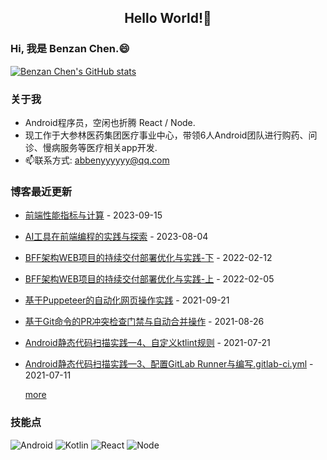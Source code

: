<h2 align="center">Hello World!👋</h2>

### Hi, 我是 Benzan Chen.😄

[![Benzan Chen's GitHub stats](https://github-readme-stats.vercel.app/api?username=abbenyyyyyy&count_private=true&theme=dark)](https://github.com/anuraghazra/github-readme-stats)

### 关于我
- Android程序员，空闲也折腾 React / Node.
- 现工作于大参林医药集团医疗事业中心，带领6人Android团队进行购药、问诊、慢病服务等医疗相关app开发.
- 📫联系方式: abbenyyyyyy@qq.com

### 博客最近更新
- [前端性能指标与计算](https://blog.abbenyyy.cn//2023/09/16/%E5%89%8D%E7%AB%AF%E6%80%A7%E8%83%BD%E6%8C%87%E6%A0%87%E4%B8%8E%E8%AE%A1%E7%AE%97.html) - 2023-09-15 
- [AI工具在前端编程的实践与探索](https://blog.abbenyyy.cn//2023/08/05/AI%E5%B7%A5%E5%85%B7%E5%9C%A8%E5%89%8D%E7%AB%AF%E7%BC%96%E7%A8%8B%E7%9A%84%E5%AE%9E%E8%B7%B5%E4%B8%8E%E6%8E%A2%E7%B4%A2.html) - 2023-08-04 
- [BFF架构WEB项目的持续交付部署优化与实践-下](https://blog.abbenyyy.cn//2022/02/13/BFF%E6%9E%B6%E6%9E%84WEB%E9%A1%B9%E7%9B%AE%E7%9A%84%E6%8C%81%E7%BB%AD%E4%BA%A4%E4%BB%98%E9%83%A8%E7%BD%B2%E4%BC%98%E5%8C%96%E4%B8%8E%E5%AE%9E%E8%B7%B5-%E4%B8%8B.html) - 2022-02-12 
- [BFF架构WEB项目的持续交付部署优化与实践-上](https://blog.abbenyyy.cn//2022/02/06/BFF%E6%9E%B6%E6%9E%84WEB%E9%A1%B9%E7%9B%AE%E7%9A%84%E6%8C%81%E7%BB%AD%E4%BA%A4%E4%BB%98%E9%83%A8%E7%BD%B2%E4%BC%98%E5%8C%96%E4%B8%8E%E5%AE%9E%E8%B7%B5-%E4%B8%8A.html) - 2022-02-05 
- [基于Puppeteer的自动化网页操作实践](https://blog.abbenyyy.cn//2021/09/22/%E5%9F%BA%E4%BA%8EPuppeteer%E7%9A%84%E8%87%AA%E5%8A%A8%E5%8C%96%E7%BD%91%E9%A1%B5%E6%93%8D%E4%BD%9C%E5%AE%9E%E8%B7%B5.html) - 2021-09-21 
- [基于Git命令的PR冲突检查门禁与自动合并操作](https://blog.abbenyyy.cn//2021/08/27/%E5%9F%BA%E4%BA%8EGit%E5%91%BD%E4%BB%A4%E7%9A%84PR%E5%86%B2%E7%AA%81%E6%A3%80%E6%9F%A5%E9%97%A8%E7%A6%81%E4%B8%8E%E8%87%AA%E5%8A%A8%E5%90%88%E5%B9%B6%E6%93%8D%E4%BD%9C.html) - 2021-08-26 
- [Android静态代码扫描实践—4、自定义ktlint规则](https://blog.abbenyyy.cn//2021/07/22/Android%E9%9D%99%E6%80%81%E4%BB%A3%E7%A0%81%E6%89%AB%E6%8F%8F%E5%AE%9E%E8%B7%B5-4-%E8%87%AA%E5%AE%9A%E4%B9%89ktlint%E8%A7%84%E5%88%99.html) - 2021-07-21 
- [Android静态代码扫描实践—3、配置GitLab Runner与编写.gitlab-ci.yml](https://blog.abbenyyy.cn//2021/07/12/Android%E9%9D%99%E6%80%81%E4%BB%A3%E7%A0%81%E6%89%AB%E6%8F%8F%E5%AE%9E%E8%B7%B5-3-%E9%85%8D%E7%BD%AEGitLab-Runner%E4%B8%8E%E7%BC%96%E5%86%99gitlab-ci.html) - 2021-07-11 

  [more](https://blog.abbenyyy.cn)

### 技能点
![Android](https://img.shields.io/badge/Android-3DDC84?style=for-the-badge&logo=android&logoColor=white)
![Kotlin](https://img.shields.io/badge/Kotlin-0095D5?&style=for-the-badge&logo=kotlin&logoColor=white)
![React](https://img.shields.io/badge/React-20232A?style=for-the-badge&logo=react&logoColor=61DAFB)
![Node](https://img.shields.io/badge/Node.js-339933?style=for-the-badge&logo=nodedotjs&logoColor=white)
